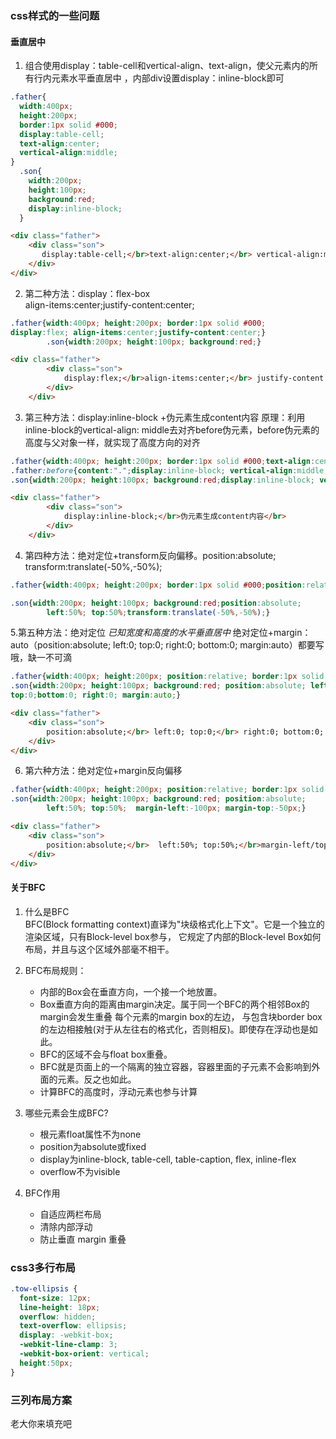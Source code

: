 ### css样式的一些问题

#### 垂直居中
1. 组合使用display：table-cell和vertical-align、text-align，使父元素内的所有行内元素水平垂直居中
，内部div设置display：inline-block即可
```css
.father{
  width:400px; 
  height:200px; 
  border:1px solid #000;
  display:table-cell; 
  text-align:center;
  vertical-align:middle;
}
  .son{
    width:200px; 
    height:100px; 
    background:red;
    display:inline-block;
  }
```
```html
<div class="father">
    <div class="son">
       display:table-cell;</br>text-align:center;</br> vertical-align:middle
    </div>
</div>
```
2. 第二种方法：display：flex-box <br>
align-items:center;justify-content:center;

```css
.father{width:400px; height:200px; border:1px solid #000;
display:flex; align-items:center;justify-content:center;}
        .son{width:200px; height:100px; background:red;}
```
```html
<div class="father">
        <div class="son">
            display:flex;</br>align-items:center;</br> justify-content:center;
        </div>
    </div>
```

3. 第三种方法：display:inline-block +伪元素生成content内容
原理：利用inline-block的vertical-align: middle去对齐before伪元素，before伪元素的高度与父对象一样，就实现了高度方向的对齐
```css
.father{width:400px; height:200px; border:1px solid #000;text-align:center;}
.father:before{content:".";display:inline-block; vertical-align:middle; height:100%;}
.son{width:200px; height:100px; background:red;display:inline-block; vertical-align:middle;}
```
```html
<div class="father">
        <div class="son">
            display:inline-block;</br>伪元素生成content内容</br>
        </div>
    </div>
```

4. 第四种方法：绝对定位+transform反向偏移。position:absolute; transform:translate(-50%,-50%);

```css
.father{width:400px; height:200px; border:1px solid #000;position:relative;}

.son{width:200px; height:100px; background:red;position:absolute; 
        left:50%; top:50%;transform:translate(-50%,-50%);}
```

5.第五种方法：绝对定位
*已知宽度和高度的水平垂直居中*
绝对定位+margin：auto（position:absolute; left:0; top:0; right:0; bottom:0; margin:auto）都要写哦，缺一不可滴

```css
.father{width:400px; height:200px; position:relative; border:1px solid #000;}
.son{width:200px; height:100px; background:red; position:absolute; left:0; 
top:0;bottom:0; right:0; margin:auto;}
```
```html
<div class="father">
    <div class="son">
        position:absolute;</br> left:0; top:0;</br> right:0; bottom:0; </br>margin:auto
    </div>
</div>
```
6. 第六种方法：绝对定位+margin反向偏移
```css
.father{width:400px; height:200px; position:relative; border:1px solid #000;}
.son{width:200px; height:100px; background:red; position:absolute; 
        left:50%; top:50%;  margin-left:-100px; margin-top:-50px;}
```
```html
<div class="father">
    <div class="son">
        position:absolute;</br>  left:50%; top:50%;</br>margin-left/top
    </div>
</div>
```

#### 关于BFC
1. 什么是BFC<br>
BFC(Block formatting context)直译为"块级格式化上下文"。它是一个独立的渲染区域，只有Block-level box参与， 它规定了内部的Block-level Box如何布局，并且与这个区域外部毫不相干。

2. BFC布局规则：
   * 内部的Box会在垂直方向，一个接一个地放置。
   * Box垂直方向的距离由margin决定。属于同一个BFC的两个相邻Box的margin会发生重叠
每个元素的margin box的左边， 与包含块border box的左边相接触(对于从左往右的格式化，否则相反)。即使存在浮动也是如此。
   * BFC的区域不会与float box重叠。
   * BFC就是页面上的一个隔离的独立容器，容器里面的子元素不会影响到外面的元素。反之也如此。
   * 计算BFC的高度时，浮动元素也参与计算

3. 哪些元素会生成BFC?
   * 根元素float属性不为none
   * position为absolute或fixed
   * display为inline-block, table-cell, table-caption, flex, inline-flex
   * overflow不为visible

4. BFC作用
   * 自适应两栏布局
   * 清除内部浮动
   * 防止垂直 margin 重叠

### css3多行布局
```css
.tow-ellipsis {
  font-size: 12px;
  line-height: 18px;
  overflow: hidden;
  text-overflow: ellipsis;
  display: -webkit-box;
  -webkit-line-clamp: 3;
  -webkit-box-orient: vertical;
  height:50px;
}
``` 

### 三列布局方案
老大你来填充吧